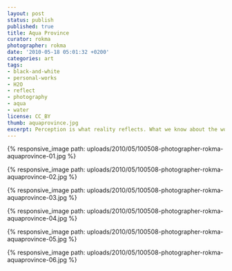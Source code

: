 ```yaml
---
layout: post
status: publish
published: true
title: Aqua Province
curator: rokma
photographer: rokma
date: '2010-05-18 05:01:32 +0200'
categories: art
tags:
- black-and-white
- personal-works
- H2O
- reflect
- photography
- aqua
- water
license: CC_BY
thumb: aquaprovince.jpg
excerpt: Perception is what reality reflects. What we know about the world has come to us bouncing his way into our senses.
---
```


{% responsive_image path: uploads/2010/05/100508-photographer-rokma-aquaprovince-01.jpg %}

{% responsive_image path: uploads/2010/05/100508-photographer-rokma-aquaprovince-02.jpg %}

{% responsive_image path: uploads/2010/05/100508-photographer-rokma-aquaprovince-03.jpg %}

{% responsive_image path: uploads/2010/05/100508-photographer-rokma-aquaprovince-04.jpg %}

{% responsive_image path: uploads/2010/05/100508-photographer-rokma-aquaprovince-05.jpg %}

{% responsive_image path: uploads/2010/05/100508-photographer-rokma-aquaprovince-06.jpg %}
